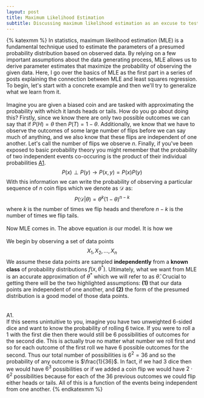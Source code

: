 ```yaml
---
layout: post
title: Maximum Likelihood Estimation
subtitle: Discussing maximum likelihood estimation as an excuse to test out LaTeX rendering.
---
```


{% katexmm %}
In statistics, maximum likelihood estimation (MLE) is a fundamental technique used to estimate the parameters of a presumed probability distribution based on observed data. By relying on a few important assumptions about the data generating process, MLE allows us to derive parameter estimates that maximize the probability of observing the given data. Here, I go over the basics of MLE as the first part in a series of posts explaining the connection between MLE and least squares regression.
To begin, let's start with a concrete example and then we'll try to generalize what we learn from it.
<br><br>
Imagine you are given a biased coin and are tasked with approximating the probability with which it lands heads or tails. How do you go about doing this? Firstly, since we know there are only two possible outcomes we can say that if $P(H) = \theta$ then $P(T) = 1 - \theta$. Additionally, we know that we have to observe the outcomes of some large number of flips before we can say much of anything, and we also know that these flips are independent of one another. Let's call the number of flips we observe $n$. Finally, if you've been exposed to basic probability theory you might remember that the probability of two independent events co-occuring is the product of their individual probabilities [A1](#appendix_one).
$$ P(x)\perp P(y) \rightarrow P(x, y) = P(x)P(y)$$
With this information we can write the probability of observing a particular sequence of $n$ coin flips which we denote as $\mathcal{D}$ as:
$$ P(\mathcal{D} | \theta) = \theta^k(1 - \theta)^{n - k} $$
where $k$ is the number of times we flip heads and therefore $n - k$ is the number of times we flip tails.
<br><br>
Now MLE comes in. The above equation *is* our model. It is how we 
<br><br>
We begin by observing a set of data points $$X_1, X_2, \dots, X_n$$
We assume these data points are sampled **independently** from a **known class** of probability distributions $f(x, \theta^*)$.  Ultimately, what we want from MLE is an accurate approximation of $\theta^*$ which we will refer to as $\hat{\theta}$. Crucial to getting there will be the two highlighted assumptions: **(1)** that our data points are independent of one another, and **(2)** the form of the presumed distribution is a good model of those data points.\
<br><br>
<a name="appendix_one"></a>A1.<br>
If this seems unintuitive to you, imagine you have two unweighted $6$-sided dice and want to know the probability of rolling $6$ twice. If you were to roll a $1$ with the first die then there would still be $6$ possibilities of outcomes for the second die. This is actually true no matter what number we roll first and so for each outcome of the first roll we have $6$ possible outcomes for the second. Thus our total number of possibilities is $6^2 = 36$ and so the probability of any outcome is $\frac{1}{36}$. In fact, if we had $3$ dice then we would have $6^3$ possibilities or if we added a coin flip we would have $2 \cdot 6^2$ possibilities because for each of the $36$ previous outcomes we could flip either heads or tails. All of this is a function of the events being independent from one another.
{% endkatexmm %}